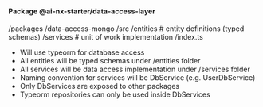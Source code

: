 #### Package @ai-nx-starter/data-access-layer

/packages
/data-access-mongo
/src
/entities # entity definitions (typed schemas)
/services # unit of work implementation
/index.ts

- Will use typeorm for database access
- All entities will be typed schemas under /entities folder
- All services will be data access implementation under /services folder
- Naming convention for services will be <Entity>DbService (e.g. UserDbService)
- Only DbServices are exposed to other packages
- Typeorm repositories can only be used inside DbServices
